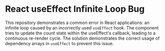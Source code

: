 # React useEffect Infinite Loop Bug

This repository demonstrates a common error in React applications: an infinite loop caused by an incorrectly used `useEffect` hook. The component tries to update the count state within the useEffect's callback, leading to a continuous re-render cycle.  The solution demonstrates the correct usage of dependency arrays in `useEffect` to prevent this issue.